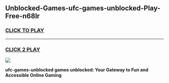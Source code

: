 
## Unblocked-Games-ufc-games-unblocked-Play-Free-n68lr
<h3>
<a href="https://premium76.site?title=ufc-games-unblocked&ref=10A">CLICK TO PLAY</a></h3>
<hr>

<h3>
<a href="https://premium76.site?title=ufc-games-unblocked&ref=10A">CLICK 2 PLAY</a>
  
</h3>

<a href="https://premium76.site?title=ufc-games-unblocked&ref=10A"><img src="https://clearcache.store/games.png"></a>


**ufc-games-unblocked games unblocked: Your Gateway to Fun and Accessible Online Gaming**
